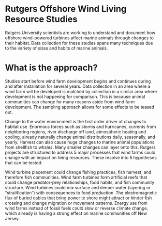 # Rutgers Offshore Wind Living Resource Studies
Rutgers University scientists are working to understand and document how offshore wind-powered turbines affect marine animals through changes to their habitat. Data collection for these studies spans many techniques due to the variety of sizes and habits of marine animals.  

# What is the approach?
Studies start before wind farm development begins and continues during and after installation for several years. Data collection in an area where a wind farm will be developed is matched by collection in a similar area where development is not happening for comparison. This is because animal communities can change for many reasons aside from wind farm development. The sampling approach allows for some effects to be teased out.

Change to the water environment is the first order driver of changes to habitat use. Enormous forces such as storms and hurricanes, currents from neighboring regions, river discharge off land, atmospheric heating and cooling, already naturally change animal distributions daily, seasonally, and yearly. Harvest can also cause huge changes to marine animal populations from shellfish to whales. Many smaller changes can layer onto this. Rutgers projects are structured to address 5 major processes that wind farms could change with an impact on living resources. These resolve into 5 hypotheses that can be tested:

Wind turbine placement could change fishing practices, fish harvest, and therefore fish communities.
Wind farm turbines form artificial reefs that could change predator-prey relationships, food habits, and fish community structure.
Wind turbines could mix surface and deeper water (layering or “stratification”) with consequences to food production.
The electromagnetic flux of buried cables that bring power to shore might attract or hinder fish crossing and change migration or movement patterns.
Energy use from wind farms instead of fossil fuels could slow or reverse climate change, which already is having a strong effect on marine communities off New Jersey.
